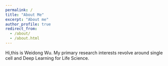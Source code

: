 ```yaml
---
permalink: /
title: "About Me"
excerpt: "About me"
author_profile: true
redirect_from: 
  - /about/
  - /about.html
---
```


Hi,this is Weidong Wu. My primary research interests revolve around single cell  and Deep Learning for Life Science.




